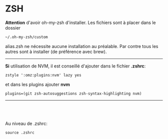 # ZSH

**Attention** d'avoir oh-my-zsh d'installer. Les fichiers sont à placer dans le dossier

```shell
~/.oh-my-zsh/custom
```

alias.zsh ne nécessite aucune installation au préalable. Par contre tous les autres sont à installer (de préférence avec brew).

---
**Si** utilisation de NVM, il est conseillé d'ajouter dans le fichier **.zshrc**:
```shell
zstyle ':omz:plugins:nvm' lazy yes
```
et dans les plugins ajouter **nvm**
```shell
plugins=(git zsh-autosuggestions zsh-syntax-highlighting nvm)
```
---
<br/>
<br/>
<br/>
Au niveau de .zshrc:

```shell
source .zshrc
```
